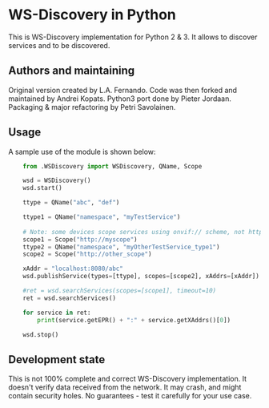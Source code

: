 WS-Discovery in Python
======================
This is WS-Discovery implementation for Python 2 & 3. It allows to discover
services and to be discovered.

Authors and maintaining
-----------------------
Original version created by L.A. Fernando. Code was then forked and maintained
by Andrei Kopats. Python3 port done by Pieter Jordaan. Packaging & major
refactoring by Petri Savolainen.

Usage
-----

A sample use of the module is shown below:

```python
    from .WSDiscovery import WSDiscovery, QName, Scope

    wsd = WSDiscovery()
    wsd.start()

    ttype = QName("abc", "def")

    ttype1 = QName("namespace", "myTestService")
    
    # Note: some devices scope services using onvif:// scheme, not http://
    scope1 = Scope("http://myscope")
    ttype2 = QName("namespace", "myOtherTestService_type1")
    scope2 = Scope("http://other_scope")

    xAddr = "localhost:8080/abc"
    wsd.publishService(types=[ttype], scopes=[scope2], xAddrs=[xAddr])

    #ret = wsd.searchServices(scopes=[scope1], timeout=10)
    ret = wsd.searchServices()

    for service in ret:
        print(service.getEPR() + ":" + service.getXAddrs()[0])

    wsd.stop()
```

Development state
-----------------
This is not 100% complete and correct WS-Discovery implementation. It doesn't
verify data received from the network. It may crash, and might contain security
holes. No guarantees - test it carefully for your use case.


